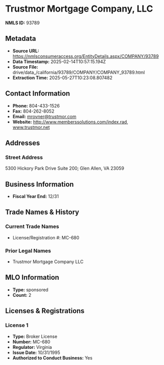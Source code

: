 # Trustmor Mortgage Company, LLC

**NMLS ID:** 93789

## Metadata
- **Source URL:** https://nmlsconsumeraccess.org/EntityDetails.aspx/COMPANY/93789
- **Data Timestamp:** 2025-02-14T10:57:15.194Z
- **Source File:** drive/data_/california/93789/COMPANY/COMPANY_93789.html
- **Extraction Time:** 2025-05-27T10:23:08.807482

## Contact Information
- **Phone:** 804-433-1526
- **Fax:** 804-262-8052
- **Email:** mrovner@trustmor.com
- **Website:** http://www.memberssolutions.com/index.rad, www.trustmor.net

## Addresses
### Street Address
5300 Hickory Park Drive Suite 200; Glen Allen, VA 23059

## Business Information
- **Fiscal Year End:** 12/31

## Trade Names & History
### Current Trade Names
- License/Registration #: MC-680

### Prior Legal Names
- Trustmor Mortgage Company LLC

## MLO Information
- **Type:** sponsored
- **Count:** 2

## Licenses & Registrations

### License 1
- **Type:** Broker License
- **Number:** MC-680
- **Regulator:** Virginia
- **Issue Date:** 10/31/1995
- **Authorized to Conduct Business:** Yes
